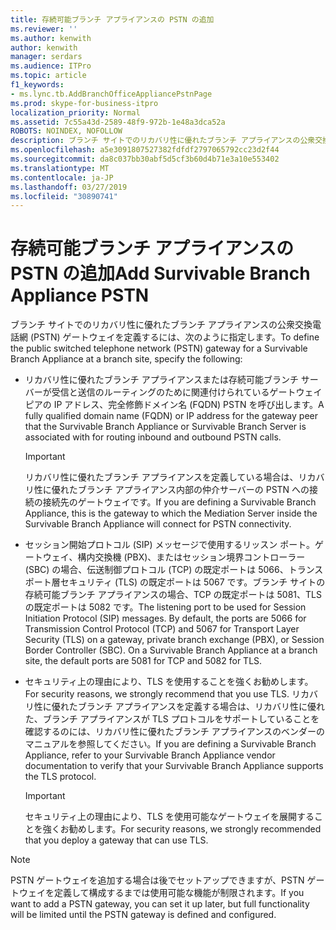 ```yaml
---
title: 存続可能ブランチ アプライアンスの PSTN の追加
ms.reviewer: ''
ms.author: kenwith
author: kenwith
manager: serdars
ms.audience: ITPro
ms.topic: article
f1_keywords:
- ms.lync.tb.AddBranchOfficeAppliancePstnPage
ms.prod: skype-for-business-itpro
localization_priority: Normal
ms.assetid: 7c55a43d-2589-48f9-972b-1e48a3dca52a
ROBOTS: NOINDEX, NOFOLLOW
description: ブランチ サイトでのリカバリ性に優れたブランチ アプライアンスの公衆交換電話網 (PSTN) ゲートウェイを定義するには、次のように指定します。
ms.openlocfilehash: a5e3091807527382fdfdf2797065792cc23d2f44
ms.sourcegitcommit: da8c037bb30abf5d5cf3b60d4b71e3a10e553402
ms.translationtype: MT
ms.contentlocale: ja-JP
ms.lasthandoff: 03/27/2019
ms.locfileid: "30890741"
---
```

# <a name="add-survivable-branch-appliance-pstn"></a><span data-ttu-id="1a341-103">存続可能ブランチ アプライアンスの PSTN の追加</span><span class="sxs-lookup"><span data-stu-id="1a341-103">Add Survivable Branch Appliance PSTN</span></span>
 
<span data-ttu-id="1a341-104">ブランチ サイトでのリカバリ性に優れたブランチ アプライアンスの公衆交換電話網 (PSTN) ゲートウェイを定義するには、次のように指定します。</span><span class="sxs-lookup"><span data-stu-id="1a341-104">To define the public switched telephone network (PSTN) gateway for a Survivable Branch Appliance at a branch site, specify the following:</span></span> 
  
- <span data-ttu-id="1a341-105">リカバリ性に優れたブランチ アプライアンスまたは存続可能ブランチ サーバーが受信と送信のルーティングのために関連付けられているゲートウェイ ピアの IP アドレス、完全修飾ドメイン名 (FQDN) PSTN を呼び出します。</span><span class="sxs-lookup"><span data-stu-id="1a341-105">A fully qualified domain name (FQDN) or IP address for the gateway peer that the Survivable Branch Appliance or Survivable Branch Server is associated with for routing inbound and outbound PSTN calls.</span></span>
    
    > [!IMPORTANT]
    > <span data-ttu-id="1a341-106">リカバリ性に優れたブランチ アプライアンスを定義している場合は、リカバリ性に優れたブランチ アプライアンス内部の仲介サーバーの PSTN への接続の接続先のゲートウェイです。</span><span class="sxs-lookup"><span data-stu-id="1a341-106">If you are defining a Survivable Branch Appliance, this is the gateway to which the Mediation Server inside the Survivable Branch Appliance will connect for PSTN connectivity.</span></span> 
  
- <span data-ttu-id="1a341-p101">セッション開始プロトコル (SIP) メッセージで使用するリッスン ポート。ゲートウェイ、構内交換機 (PBX)、またはセッション境界コントローラー (SBC) の場合、伝送制御プロトコル (TCP) の既定ポートは 5066、トランスポート層セキュリティ (TLS) の既定ポートは 5067 です。ブランチ サイトの存続可能ブランチ アプライアンスの場合、TCP の既定ポートは 5081、TLS の既定ポートは 5082 です。</span><span class="sxs-lookup"><span data-stu-id="1a341-p101">The listening port to be used for Session Initiation Protocol (SIP) messages. By default, the ports are 5066 for Transmission Control Protocol (TCP) and 5067 for Transport Layer Security (TLS) on a gateway, private branch exchange (PBX), or Session Border Controller (SBC). On a Survivable Branch Appliance at a branch site, the default ports are 5081 for TCP and 5082 for TLS.</span></span>
    
- <span data-ttu-id="1a341-110">セキュリティ上の理由により、TLS を使用することを強くお勧めします。</span><span class="sxs-lookup"><span data-stu-id="1a341-110">For security reasons, we strongly recommend that you use TLS.</span></span> <span data-ttu-id="1a341-111">リカバリ性に優れたブランチ アプライアンスを定義する場合は、リカバリ性に優れた、ブランチ アプライアンスが TLS プロトコルをサポートしていることを確認するのには、リカバリ性に優れたブランチ アプライアンスのベンダーのマニュアルを参照してください。</span><span class="sxs-lookup"><span data-stu-id="1a341-111">If you are defining a Survivable Branch Appliance, refer to your Survivable Branch Appliance vendor documentation to verify that your Survivable Branch Appliance supports the TLS protocol.</span></span>
    
    > [!IMPORTANT]
    > <span data-ttu-id="1a341-112">セキュリティ上の理由により、TLS を使用可能なゲートウェイを展開することを強くお勧めします。</span><span class="sxs-lookup"><span data-stu-id="1a341-112">For security reasons, we strongly recommended that you deploy a gateway that can use TLS.</span></span> 
  
> [!NOTE]
> <span data-ttu-id="1a341-113">PSTN ゲートウェイを追加する場合は後でセットアップできますが、PSTN ゲートウェイを定義して構成するまでは使用可能な機能が制限されます。</span><span class="sxs-lookup"><span data-stu-id="1a341-113">If you want to add a PSTN gateway, you can set it up later, but full functionality will be limited until the PSTN gateway is defined and configured.</span></span> 
  

